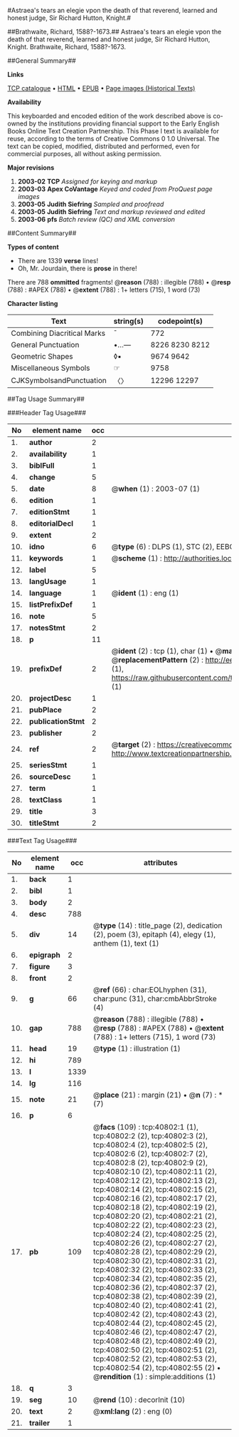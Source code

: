 #Astraea's tears an elegie vpon the death of that reverend, learned and honest judge, Sir Richard Hutton, Knight.#

##Brathwaite, Richard, 1588?-1673.##
Astraea's tears an elegie vpon the death of that reverend, learned and honest judge, Sir Richard Hutton, Knight.
Brathwaite, Richard, 1588?-1673.

##General Summary##

**Links**

[TCP catalogue](http://www.ota.ox.ac.uk/tcp/)  • 
[HTML](http://tei.it.ox.ac.uk/tcp/Texts-HTML/free/A29/A29223.html)  • 
[EPUB](http://tei.it.ox.ac.uk/tcp/Texts-EPUB/free/A29/A29223.epub) • 
[Page images (Historical Texts)](https://data.historicaltexts.jisc.ac.uk/view?pubId=eebo-08083488e&pageId=eebo-08083488e-40802-1)

**Availability**

This keyboarded and encoded edition of the
	       work described above is co-owned by the institutions
	       providing financial support to the Early English Books
	       Online Text Creation Partnership. This Phase I text is
	       available for reuse, according to the terms of Creative
	       Commons 0 1.0 Universal. The text can be copied,
	       modified, distributed and performed, even for
	       commercial purposes, all without asking permission.

**Major revisions**

1. __2003-02__ __TCP__ *Assigned for keying and markup*
1. __2003-03__ __Apex CoVantage__ *Keyed and coded from ProQuest page images*
1. __2003-05__ __Judith Siefring__ *Sampled and proofread*
1. __2003-05__ __Judith Siefring__ *Text and markup reviewed and edited*
1. __2003-06__ __pfs__ *Batch review (QC) and XML conversion*

##Content Summary##

**Types of content**

  * There are 1339 **verse** lines!
  * Oh, Mr. Jourdain, there is **prose** in there!

There are 788 **ommitted** fragments! 
 @__reason__ (788) : illegible (788)  •  @__resp__ (788) : #APEX (788)  •  @__extent__ (788) : 1+ letters (715), 1 word (73)

**Character listing**


|Text|string(s)|codepoint(s)|
|---|---|---|
|Combining             Diacritical Marks|̄|772|
|General Punctuation|•…—|8226 8230 8212|
|Geometric Shapes|◊▪|9674 9642|
|Miscellaneous Symbols|☞|9758|
|CJKSymbolsandPunctuation|〈〉|12296 12297|

##Tag Usage Summary##

###Header Tag Usage###

|No|element name|occ|attributes|
|---|---|---|---|
|1.|__author__|2||
|2.|__availability__|1||
|3.|__biblFull__|1||
|4.|__change__|5||
|5.|__date__|8| @__when__ (1) : 2003-07 (1)|
|6.|__edition__|1||
|7.|__editionStmt__|1||
|8.|__editorialDecl__|1||
|9.|__extent__|2||
|10.|__idno__|6| @__type__ (6) : DLPS (1), STC (2), EEBO-CITATION (1), OCLC (1), VID (1)|
|11.|__keywords__|1| @__scheme__ (1) : http://authorities.loc.gov/ (1)|
|12.|__label__|5||
|13.|__langUsage__|1||
|14.|__language__|1| @__ident__ (1) : eng (1)|
|15.|__listPrefixDef__|1||
|16.|__note__|5||
|17.|__notesStmt__|2||
|18.|__p__|11||
|19.|__prefixDef__|2| @__ident__ (2) : tcp (1), char (1)  •  @__matchPattern__ (2) : ([0-9\-]+):([0-9IVX]+) (1), (.+) (1)  •  @__replacementPattern__ (2) : http://eebo.chadwyck.com/downloadtiff?vid=$1&page=$2 (1), https://raw.githubusercontent.com/textcreationpartnership/Texts/master/tcpchars.xml#$1 (1)|
|20.|__projectDesc__|1||
|21.|__pubPlace__|2||
|22.|__publicationStmt__|2||
|23.|__publisher__|2||
|24.|__ref__|2| @__target__ (2) : https://creativecommons.org/publicdomain/zero/1.0/ (1), http://www.textcreationpartnership.org/docs/. (1)|
|25.|__seriesStmt__|1||
|26.|__sourceDesc__|1||
|27.|__term__|1||
|28.|__textClass__|1||
|29.|__title__|3||
|30.|__titleStmt__|2||


###Text Tag Usage###

|No|element name|occ|attributes|
|---|---|---|---|
|1.|__back__|1||
|2.|__bibl__|1||
|3.|__body__|2||
|4.|__desc__|788||
|5.|__div__|14| @__type__ (14) : title_page (2), dedication (2), poem (3), epitaph (4), elegy (1), anthem (1), text (1)|
|6.|__epigraph__|2||
|7.|__figure__|3||
|8.|__front__|2||
|9.|__g__|66| @__ref__ (66) : char:EOLhyphen (31), char:punc (31), char:cmbAbbrStroke (4)|
|10.|__gap__|788| @__reason__ (788) : illegible (788)  •  @__resp__ (788) : #APEX (788)  •  @__extent__ (788) : 1+ letters (715), 1 word (73)|
|11.|__head__|19| @__type__ (1) : illustration (1)|
|12.|__hi__|789||
|13.|__l__|1339||
|14.|__lg__|116||
|15.|__note__|21| @__place__ (21) : margin (21)  •  @__n__ (7) : * (7)|
|16.|__p__|6||
|17.|__pb__|109| @__facs__ (109) : tcp:40802:1 (1), tcp:40802:2 (2), tcp:40802:3 (2), tcp:40802:4 (2), tcp:40802:5 (2), tcp:40802:6 (2), tcp:40802:7 (2), tcp:40802:8 (2), tcp:40802:9 (2), tcp:40802:10 (2), tcp:40802:11 (2), tcp:40802:12 (2), tcp:40802:13 (2), tcp:40802:14 (2), tcp:40802:15 (2), tcp:40802:16 (2), tcp:40802:17 (2), tcp:40802:18 (2), tcp:40802:19 (2), tcp:40802:20 (2), tcp:40802:21 (2), tcp:40802:22 (2), tcp:40802:23 (2), tcp:40802:24 (2), tcp:40802:25 (2), tcp:40802:26 (2), tcp:40802:27 (2), tcp:40802:28 (2), tcp:40802:29 (2), tcp:40802:30 (2), tcp:40802:31 (2), tcp:40802:32 (2), tcp:40802:33 (2), tcp:40802:34 (2), tcp:40802:35 (2), tcp:40802:36 (2), tcp:40802:37 (2), tcp:40802:38 (2), tcp:40802:39 (2), tcp:40802:40 (2), tcp:40802:41 (2), tcp:40802:42 (2), tcp:40802:43 (2), tcp:40802:44 (2), tcp:40802:45 (2), tcp:40802:46 (2), tcp:40802:47 (2), tcp:40802:48 (2), tcp:40802:49 (2), tcp:40802:50 (2), tcp:40802:51 (2), tcp:40802:52 (2), tcp:40802:53 (2), tcp:40802:54 (2), tcp:40802:55 (2)  •  @__rendition__ (1) : simple:additions (1)|
|18.|__q__|3||
|19.|__seg__|10| @__rend__ (10) : decorInit (10)|
|20.|__text__|2| @__xml:lang__ (2) : eng (0)|
|21.|__trailer__|1||
